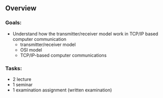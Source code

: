 ## Overview
### Goals:
* Understand how the transmitter/receiver model work in TCP/IP based computer communication
  * transmitter/receiver model
  * OSI model
  * TCP/IP-based computer communications

### Tasks:
* 2 lecture
* 1 seminar
* 1 examination assignment (written examination)
